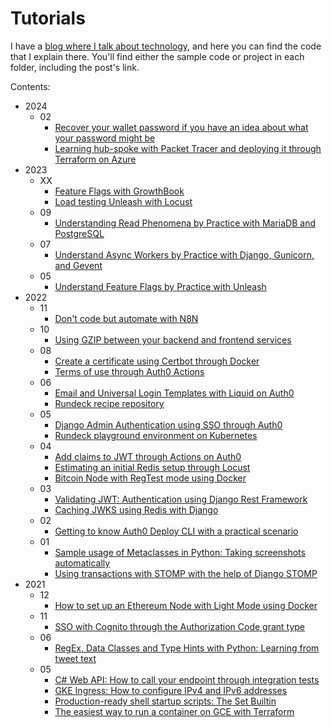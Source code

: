 # Tutorials

I have a [blog where I talk about technology](https://www.willianantunes.com/), and here you can find the code that I explain there. You'll find either the sample code or project in each folder, including the post's link.

Contents:

- 2024
  - 02
    - [Recover your wallet password if you have an idea about what your password might be](./2024/02/btcrecover)
    - [Learning hub-spoke with Packet Tracer and deploying it through Terraform on Azure](./2024/02/hub-spoke-azure)
- 2023
  - XX
    - [Feature Flags with GrowthBook](./2023/06/feature_toggle_growthbook)
    - [Load testing Unleash with Locust](./2023/06/load-testing-unleash-locust)
  - 09
    - [Understanding Read Phenomena by Practice with MariaDB and PostgreSQL](./2023/09/database_isolation)
  - 07
    - [Understand Async Workers by Practice with Django, Gunicorn, and Gevent](./2023/07/django-gunicorn-gevent)
  - 05
    - [Understand Feature Flags by Practice with Unleash](./2023/05/feature_toggle_unleash)
- 2022
  - 11
    - [Don't code but automate with N8N](./2022/11/n8n-playground)
  - 10
    - [Using GZIP between your backend and frontend services](./2022/10/gzip-between-backend-frontend-sample)
  - 08
    - [Create a certificate using Certbot through Docker](./2022/08/certbot-terraform-s3-cloudfront)
    - [Terms of use through Auth0 Actions](./2022/08/django-redirect-with-actions)
  - 06
    - [Email and Universal Login Templates with Liquid on Auth0](./2022/06/auth0-liquid-tester)
    - [Rundeck recipe repository](./2022/06/rundeck-recipe-repository)
  - 05
    - [Django Admin Authentication using SSO through Auth0](./2022/05/django-admin-auth-sso)
    - [Rundeck playground environment on Kubernetes](./2022/05/rundeck-k8s)
  - 04
    - [Add claims to JWT through Actions on Auth0](./2022/04/add-claims-jwt-actions-auth0)
    - [Estimating an initial Redis setup through Locust](./2022/04/load-testing-redis-locust)
    - [Bitcoin Node with RegTest mode using Docker](./2022/04/bitcoin-node-regtest-mode-docker)
  - 03
    - [Validating JWT: Authentication using Django Rest Framework](./2022/03/authentication-django-rest-framework)
    - [Caching JWKS using Redis with Django](./2022/03/cache-django)
  - 02
    - [Getting to know Auth0 Deploy CLI with a practical scenario](./2022/02/getting-to-know-auth0-deploy-cli)
  - 01
    - [Sample usage of Metaclasses in Python: Taking screenshots automatically](./2022/01/python-metaclasses)
    - [Using transactions with STOMP with the help of Django STOMP](./2022/01/transactions-with-django-stomp)
- 2021
  - 12
    - [How to set up an Ethereum Node with Light Mode using Docker](./2021/12/how-to-set-up-ethereum-node-using-docker)
  - 11
    - [SSO with Cognito through the Authorization Code grant type](./2021/11/sso-cognito-authorization-code-grant-type)
  - 06
    - [RegEx, Data Classes and Type Hints with Python: Learning from tweet text](./2021/06/regex-dataclasses-with-python-learning-from-tweet-text)
  - 05
    - [C# Web API: How to call your endpoint through integration tests](./2021/05/c-sharp-web-api-how-to-endpoint-it)
    - [GKE Ingress: How to configure IPv4 and IPv6 addresses](./2021/05/ingress-ipv4-ipv6)
    - [Production-ready shell startup scripts: The Set Builtin](./2021/05/the-set-builtin)
    - [The easiest way to run a container on GCE with Terraform](./2021/05/gce-container-terraform)

